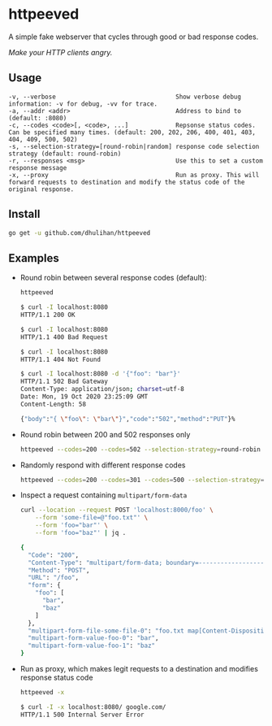 # httpeeved

A simple fake webserver that cycles through good or bad response codes.

*Make your HTTP clients angry.*

## Usage

```
-v, --verbose                                 Show verbose debug information: -v for debug, -vv for trace.
-a, --addr <addr>                             Address to bind to (default: :8080)
-c, --codes <code>[, <code>, ...]             Repsonse status codes. Can be specified many times. (default: 200, 202, 206, 400, 401, 403, 404, 409, 500, 502)
-s, --selection-strategy=[round-robin|random] response code selection strategy (default: round-robin)
-r, --responses <msg>                         Use this to set a custom response message
-x, --proxy                                   Run as proxy. This will forward requests to destination and modify the status code of the original response.
```


## Install

```sh
go get -u github.com/dhulihan/httpeeved
```

## Examples

* Round robin between several response codes (default):
	```sh
	httpeeved
	```
	```sh
	$ curl -I localhost:8080
	HTTP/1.1 200 OK

	$ curl -I localhost:8080
	HTTP/1.1 400 Bad Request

	$ curl -I localhost:8080
	HTTP/1.1 404 Not Found

	$ curl -I localhost:8080 -d '{"foo": "bar"}'
	HTTP/1.1 502 Bad Gateway
	Content-Type: application/json; charset=utf-8
	Date: Mon, 19 Oct 2020 23:25:09 GMT
	Content-Length: 58

	{"body":"{ \"foo\": \"bar\"}","code":"502","method":"PUT"}%
	```
* Round robin between 200 and 502 responses only
	```sh
	httpeeved --codes=200 --codes=502 --selection-strategy=round-robin
	```
* Randomly respond with different response codes
	```sh
	httpeeved --codes=200 --codes=301 --codes=500 --selection-strategy=random
	```
* Inspect a request containing `multipart/form-data`
	```sh
	curl --location --request POST 'localhost:8000/foo' \
		--form 'some-file=@"foo.txt"' \
		--form 'foo="bar"' \
		--form 'foo="baz"' | jq .

	{
	  "Code": "200",
	  "Content-Type": "multipart/form-data; boundary=------------------------c58c7266e69ad9f9",
	  "Method": "POST",
	  "URL": "/foo",
	  "form": {
	    "foo": [
	      "bar",
	      "baz"
	    ]
	  },
	  "multipart-form-file-some-file-0": "foo.txt map[Content-Disposition:[form-data; name=\"some-file\"; filename=\"foo.txt\"] Content-Type:[text/plain]] 4",
	  "multipart-form-value-foo-0": "bar",
	  "multipart-form-value-foo-1": "baz"
	}
	```
* Run as proxy, which makes legit requests to a destination and modifies response status code
	```sh
	httpeeved -x
	```
	```sh
	$ curl -I -x localhost:8080/ google.com/
	HTTP/1.1 500 Internal Server Error
	```
